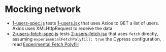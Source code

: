 # Mocking network

- [1-users-spec.js](1-users-spec.js) tests [1-users.jsx](1-users.jsx) that uses Axios to GET a list of users. Axios uses XMLHttpRequest to receive the data
- [2-users-fetch-spec.js](2-users-fetch-spec.js) tests [2-users-fetch.jsx](2-users-fetch.jsx) that uses `fetch` directly, assuming `experimentalFetchPolyfill: true` the Cypress configuration, read [Experimental Fetch Polyfill](https://www.cypress.io/blog/2020/06/29/experimental-fetch-polyfill/)

